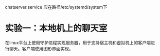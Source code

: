 chatserver.service 应在路径/etc/systemd/system下
# 实验一：本地机上的聊天室

在linux平台上使用守护进程实现服务器，用于支持宿主机和虚拟机上的客户端进行聊天。客户端使用图形界面实现。
